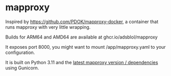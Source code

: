 # mapproxy

Inspired by https://github.com/PDOK/mapproxy-docker, a container that runs mapproxy with very little wrapping.

Builds for ARM64 and AMD64 are available at ghcr.io/adsblol/mapproxy

It exposes port 8000, you might want to mount /app/mapproxy.yaml to your configuration.

It is built on Python 3.11 and the [latest mapproxy version / dependencies](requirements.txt) using Gunicorn.

